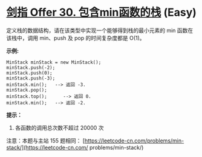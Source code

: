 # [剑指 Offer 30. 包含min函数的栈][link] (Easy)

[link]: https://leetcode.cn/problems/bao-han-minhan-shu-de-zhan-lcof/

定义栈的数据结构，请在该类型中实现一个能够得到栈的最小元素的 min 函数在该栈中，调用 min、push 及 pop
的时间复杂度都是 O(1)。

**示例:**

```
MinStack minStack = new MinStack();
minStack.push(-2);
minStack.push(0);
minStack.push(-3);
minStack.min();   --> 返回 -3.
minStack.pop();
minStack.top();      --> 返回 0.
minStack.min();   --> 返回 -2.

```

**提示：**

1. 各函数的调用总次数不超过 20000 次

注意：本题与主站 155 题相同： [https://leetcode-cn.com/problems/min-stack/](https://leetcode-cn.com/
problems/min-stack/)
